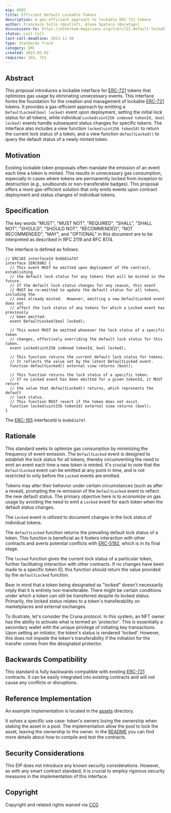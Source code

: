 ```yaml
---
eip: 6982
title: Efficient Default Lockable Tokens
description: A gas-efficient approach to lockable ERC-721 tokens
author: Francesco Sullo (@sullof), Alexe Spataru (@urataps)
discussions-to: https://ethereum-magicians.org/t/erc721-default-lockable-proposal/13366
status: Last Call
last-call-deadline: 2023-11-30
type: Standards Track
category: ERC
created: 2023-05-02
requires: 165, 721
---
```


## Abstract

This proposal introduces a lockable interface for [ERC-721](./eip-721.md) tokens that optimizes gas usage by eliminating unnecessary events. This interface forms the foundation for the creation and management of lockable [ERC-721](./eip-721.md) tokens. It provides a gas-efficient approach by emitting a `DefaultLocked(bool locked)` event upon deployment, setting the initial lock status for all tokens, while individual `Locked(uint256 indexed tokenId, bool locked)` events handle subsequent status changes for specific tokens. The interface also includes a view function `locked(uint256 tokenId)` to return the current lock status of a token, and a view function `defaultLocked()` to query the default status of a newly minted token.

## Motivation

Existing lockable token proposals often mandate the emission of an event each time a token is minted. This results in unnecessary gas consumption, especially in cases where tokens are permanently locked from inception to destruction (e.g., soulbounds or non-transferable badges). This proposal offers a more gas-efficient solution that only emits events upon contract deployment and status changes of individual tokens.

## Specification

The key words "MUST", "MUST NOT", "REQUIRED", "SHALL", "SHALL NOT", "SHOULD", "SHOULD NOT", "RECOMMENDED", "NOT RECOMMENDED", "MAY", and "OPTIONAL" in this document are to be interpreted as described in RFC 2119 and RFC 8174.

The interface is defined as follows:

```solidity
// ERC165 interfaceId 0x6b61a747
interface IERC6982 {
  // This event MUST be emitted upon deployment of the contract, establishing 
  // the default lock status for any tokens that will be minted in the future.
  // If the default lock status changes for any reason, this event 
  // MUST be re-emitted to update the default status for all tokens, including the
  // ones already minted.  However, emitting a new DefaultLocked event does not 
  // affect the lock status of any tokens for which a Locked event has previously 
  // been emitted.
  event DefaultLocked(bool locked);

  // This event MUST be emitted whenever the lock status of a specific token 
  // changes, effectively overriding the default lock status for this token.
  event Locked(uint256 indexed tokenId, bool locked);

  // This function returns the current default lock status for tokens.
  // It reflects the value set by the latest DefaultLocked event.
  function defaultLocked() external view returns (bool);

  // This function returns the lock status of a specific token.
  // If no Locked event has been emitted for a given tokenId, it MUST return 
  // the value that defaultLocked() returns, which represents the default 
  // lock status.
  // This function MUST revert if the token does not exist.
  function locked(uint256 tokenId) external view returns (bool);
}
```

The [ERC-165](./eip-165.md) interfaceId is `0x6b61a747`.

## Rationale

This standard seeks to optimize gas consumption by minimizing the frequency of event emission. The `DefaultLocked` event is designed to establish the lock status for all tokens, thereby circumventing the need to emit an event each time a new token is minted. It's crucial to note that the `DefaultLocked` event can be emitted at any point in time, and is not restricted to only before the `Locked` events are emitted.

Tokens may alter their behavior under certain circumstances (such as after a reveal), prompting the re-emission of the `DefaultLocked` event to reflect the new default status. The primary objective here is to economize on gas usage by avoiding the need to emit a `Locked` event for each token when the default status changes.

The `Locked` event is utilized to document changes in the lock status of individual tokens.

The `defaultLocked` function returns the prevailing default lock status of a token. This function is beneficial as it fosters interaction with other contracts and averts potential conflicts with [ERC-5192](./eip-5192), which is in its final stage.

The `locked` function gives the current lock status of a particular token, further facilitating interaction with other contracts. If no changes have been made to a specific token ID, this function should return the value provided by the `defaultLocked` function.

Bear in mind that a token being designated as "locked" doesn't necessarily imply that it is entirely non-transferable. There might be certain conditions under which a token can still be transferred despite its locked status. Primarily, the locked status relates to a token's transferability on marketplaces and external exchanges.

To illustrate, let's consider the Cruna protocol. In this system, an NFT owner has the ability to activate what is termed an 'protector'. This is essentially a secondary wallet with the unique privilege of initiating key transactions. Upon setting an initiator, the token's status is rendered 'locked'. However, this does not impede the token's transferability if the initiation for the transfer comes from the designated protector. 

## Backwards Compatibility

This standard is fully backwards compatible with existing [ERC-721](./eip-721.md) contracts. It can be easily integrated into existing contracts and will not cause any conflicts or disruptions.

## Reference Implementation

An example implementation is located in the [assets](../assets/eip-6982) directory.

It solves a specific use case: token's owners losing the ownership when staking the asset in a pool. The implementation allow the pool to lock the asset, leaving the ownership to the owner. In the [README](../assets/eip-6982/README.md) you can find more details about how to compile and test the contracts.

## Security Considerations

This EIP does not introduce any known security considerations. However, as with any smart contract standard, it is crucial to employ rigorous security measures in the implementation of this interface.

## Copyright

Copyright and related rights waived via [CC0](../LICENSE.md).
